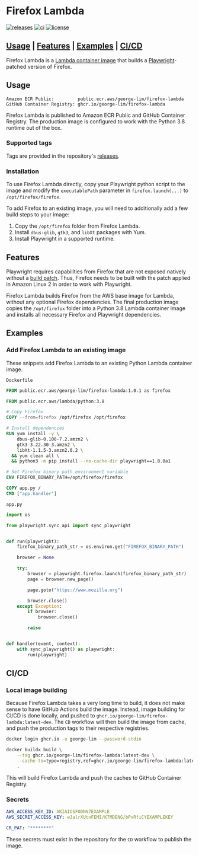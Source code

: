 # Firefox Lambda

[![releases](https://img.shields.io/github/v/release/george-lim/firefox-lambda)](https://github.com/george-lim/firefox-lambda/releases)
[![ci](https://github.com/george-lim/firefox-lambda/workflows/CI/badge.svg)](https://github.com/george-lim/firefox-lambda/actions)
[![license](https://img.shields.io/github/license/george-lim/firefox-lambda)](https://github.com/george-lim/firefox-lambda/blob/main/LICENSE)

## [Usage](#usage) | [Features](#features) | [Examples](#examples) | [CI/CD](#cicd)

Firefox Lambda is a [Lambda container image](https://docs.aws.amazon.com/lambda/latest/dg/images-create.html) that builds a [Playwright](https://playwright.dev)-patched version of Firefox.

## Usage

```text
Amazon ECR Public:         public.ecr.aws/george-lim/firefox-lambda
GitHub Container Registry: ghcr.io/george-lim/firefox-lambda
```

Firefox Lambda is published to Amazon ECR Public and GitHub Container Registry. The production image is configured to work with the Python 3.8 runtime out of the box.

### Supported tags

Tags are provided in the repository's [releases](https://github.com/george-lim/firefox-lambda/releases).

### Installation

To use Firefox Lambda directly, copy your Playwright python script to the image and modify the `executablePath` parameter in `firefox.launch(...)` to `/opt/firefox/firefox`.

To add Firefox to an existing image, you will need to additionally add a few build steps to your image:

1. Copy the `/opt/firefox` folder from Firefox Lambda.
2. Install `dbus-glib`, `gtk3`, and `libXt` packages with Yum.
3. Install Playwright in a supported runtime.

## Features

Playwright requires capabilities from Firefox that are not exposed natively without a [build patch](https://github.com/microsoft/playwright/tree/master/browser_patches). Thus, Firefox needs to be built with the patch applied in Amazon Linux 2 in order to work with Playwright.

Firefox Lambda builds Firefox from the AWS base image for Lambda, without any optional Firefox dependencies. The final production image copies the `/opt/firefox` folder into a Python 3.8 Lambda container image and installs all necessary Firefox and Playwright dependencies.

## Examples

### Add Firefox Lambda to an existing image

These snippets add Firefox Lambda to an existing Python Lambda container image.

`Dockerfile`

```dockerfile
FROM public.ecr.aws/george-lim/firefox-lambda:1.0.1 as firefox

FROM public.ecr.aws/lambda/python:3.8

# Copy Firefox
COPY --from=firefox /opt/firefox /opt/firefox

# Install dependencies
RUN yum install -y \
    dbus-glib-0.100-7.2.amzn2 \
    gtk3-3.22.30-3.amzn2 \
    libXt-1.1.5-3.amzn2.0.2 \
  && yum clean all \
  && python3 -m pip install --no-cache-dir playwright==1.8.0a1

# Set Firefox binary path environment variable
ENV FIREFOX_BINARY_PATH=/opt/firefox/firefox

COPY app.py /
CMD ["app.handler"]
```

`app.py`

```python
import os

from playwright.sync_api import sync_playwright


def run(playwright):
    firefox_binary_path_str = os.environ.get("FIREFOX_BINARY_PATH")

    browser = None

    try:
        browser = playwright.firefox.launch(firefox_binary_path_str)
        page = browser.new_page()

        page.goto("https://www.mozilla.org")

        browser.close()
    except Exception:
        if browser:
            browser.close()

        raise


def handler(event, context):
    with sync_playwright() as playwright:
        run(playwright)
```

## CI/CD

### Local image building

Because Firefox Lambda takes a very long time to build, it does not make sense to have GitHub Actions build the image. Instead, image building for CI/CD is done locally, and pushed to `ghcr.io/george-lim/firefox-lambda:latest-dev`. The `CD` workflow will then build the image from cache, and push the production tags to their respective registries.

```bash
docker login ghcr.io -u george-lim --password-stdin

docker buildx build \
    --tag ghcr.io/george-lim/firefox-lambda:latest-dev \
    --cache-to=type=registry,ref=ghcr.io/george-lim/firefox-lambda:latest-dev,mode=max \
    .
```

This will build Firefox Lambda and push the caches to GitHub Container Registry.

### Secrets

```yaml
AWS_ACCESS_KEY_ID: AKIAIOSFODNN7EXAMPLE
AWS_SECRET_ACCESS_KEY: wJalrXUtnFEMI/K7MDENG/bPxRfiCYEXAMPLEKEY

CR_PAT: "********"
```

These secrets must exist in the repository for the `CD` workflow to publish the image.
